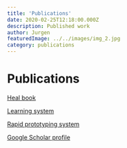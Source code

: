 ```yaml
---
title: 'Publications'
date: 2020-02-25T12:18:00.000Z
description: Published work
author: Jurgen
featuredImage: ../../images/img_2.jpg
category: publications
---
```


# Publications

[Heal book](/project1)  

[Learning system](/project2)  

[Rapid prototyping system](/https://www.notion.so/Problem-Discovery-Definition-Pre-Idea-5a7cd074d9fa4404bd5d4deb0c669611)

[Google Scholar profile](/project3)  

